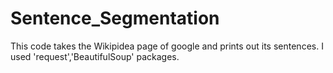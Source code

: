 # Sentence_Segmentation
This code takes the Wikipidea page of google and prints out its sentences.
I used 'request','BeautifulSoup' packages.
